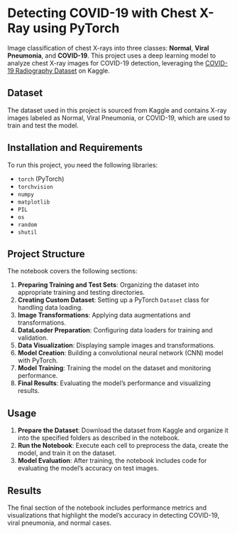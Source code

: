 # Detecting COVID-19 with Chest X-Ray using PyTorch

Image classification of chest X-rays into three classes: **Normal**, **Viral Pneumonia**, and **COVID-19**. This project uses a deep learning model to analyze chest X-ray images for COVID-19 detection, leveraging the [COVID-19 Radiography Dataset](https://www.kaggle.com/tawsifurrahman/covid19-radiography-database) on Kaggle.

## Dataset
The dataset used in this project is sourced from Kaggle and contains X-ray images labeled as Normal, Viral Pneumonia, or COVID-19, which are used to train and test the model.

## Installation and Requirements
To run this project, you need the following libraries:

- `torch` (PyTorch)
- `torchvision`
- `numpy`
- `matplotlib`
- `PIL`
- `os`
- `random`
- `shutil`

## Project Structure

The notebook covers the following sections:

1. **Preparing Training and Test Sets**: Organizing the dataset into appropriate training and testing directories.
2. **Creating Custom Dataset**: Setting up a PyTorch `Dataset` class for handling data loading.
3. **Image Transformations**: Applying data augmentations and transformations.
4. **DataLoader Preparation**: Configuring data loaders for training and validation.
5. **Data Visualization**: Displaying sample images and transformations.
6. **Model Creation**: Building a convolutional neural network (CNN) model with PyTorch.
7. **Model Training**: Training the model on the dataset and monitoring performance.
8. **Final Results**: Evaluating the model’s performance and visualizing results.

## Usage

1. **Prepare the Dataset**: Download the dataset from Kaggle and organize it into the specified folders as described in the notebook.
2. **Run the Notebook**: Execute each cell to preprocess the data, create the model, and train it on the dataset.
3. **Model Evaluation**: After training, the notebook includes code for evaluating the model’s accuracy on test images.

## Results

The final section of the notebook includes performance metrics and visualizations that highlight the model’s accuracy in detecting COVID-19, viral pneumonia, and normal cases.
